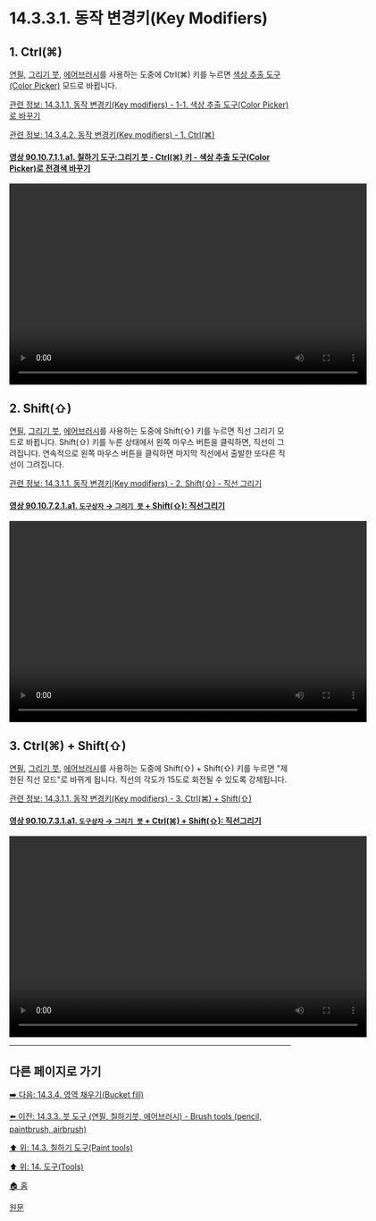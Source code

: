 # 14.3.3.1. 동작 변경키(Key Modifiers)

<a id="14-03-03-01-s1"></a>

## 1. Ctrl(⌘)
[연필](./14-03-06-00-pencil.md), [그리기 붓](./14-03-07-00-paintbrush.md), [에어브러시](./14-03-10-00-airbrush.md)를 사용하는 도중에 Ctrl(⌘) 키를 누르면 [색상 추출 도구(Color Picker)](./14-05-03-00-color_picker.md) 모드로 바뀝니다.

[관련 정보: 14.3.1.1. 동작 변경키(Key modifiers) - 1-1. 색상 추출 도구(Color Picker)로 바꾸기](./14-03-01-01-key_modifiers.md#14-03-01-01-s1-01)

[관련 정보: 14.3.4.2. 동작 변경키(Key modifiers) - 1. Ctrl(⌘)](./14-03-04-02-key_modifiers.md#14-03-04-02-s1)

<a id="90-10-07-01-01-a1"></a>

#### [영상 90.10.7.1.1.a1. 칠하기 도구:그리기 붓 - Ctrl(⌘) 키 - 색상 추출 도구(Color Picker)로 전경색 바꾸기](./90-10-07-01-01-switch_to_color_picker_fg.md#90-10-07-01-01-a1)
<video controls="controls" width="640" height="360" src="https://github.com/wonder13662/gimp/assets/15767104/7647fcfc-a344-4e14-9820-11a9a3ee47a0"></video>

<a id="14-03-03-01-s2"></a>

## 2. Shift(⇧)

[연필](./14-03-06-00-pencil.md), [그리기 붓](./14-03-07-00-paintbrush.md), [에어브러시](./14-03-10-00-airbrush.md)를 사용하는 도중에 Shift(⇧) 키를 누르면 직선 그리기 모드로 바뀝니다. Shift(⇧) 키를 누른 상태에서 왼쪽 마우스 버튼을 클릭하면, 직선이 그려집니다. 연속적으로 왼쪽 마우스 버튼을 클릭하면 마지막 직선에서 출발한 또다른 직선이 그려집니다.

[관련 정보: 14.3.1.1. 동작 변경키(Key modifiers) - 2. Shift(⇧) - 직선 그리기](./14-03-01-01-key_modifiers.md#14-03-01-01-s2)

<a id="90-10-07-02-01-a1"></a>

#### [영상 90.10.7.2.1.a1. `도구상자` → `그리기 붓` + Shift(⇧): 직선그리기](./90-10-07-02-01-draw_straight_line.md#90-10-07-02-01-a1)
<video controls="controls" width="640" height="360" environment="MacOS:Sonoma 14.2.1 GIMP 2.10.36" src="https://github.com/wonder13662/gimp/assets/15767104/a31aa347-7971-4b8f-8de0-96667cb763de"></video>

<a id="14-03-03-01-s3"></a>

## 3. Ctrl(⌘) + Shift(⇧)
[연필](./14-03-06-00-pencil.md), [그리기 붓](./14-03-07-00-paintbrush.md), [에어브러시](./14-03-10-00-airbrush.md)를 사용하는 도중에 Shift(⇧) + Shift(⇧) 키를 누르면 "제한된 직선 모드"로 바뀌게 됩니다. 직선의 각도가 15도로 회전될 수 있도록 강제됩니다.

[관련 정보: 14.3.1.1. 동작 변경키(Key modifiers) - 3. Ctrl(⌘) + Shift(⇧)](./14-03-01-01-key_modifiers.md#14-03-01-01-s3)

<a id="90-10-07-03-01-a1"></a>

#### [영상 90.10.7.3.1.a1. `도구상자` → `그리기 붓` + Ctrl(⌘) + Shift(⇧): 직선그리기](./90-10-07-03-01-draw_straight_line.md#90-10-07-03-01-a1)
<video controls="controls" width="640" height="360" src="https://github.com/wonder13662/gimp/assets/15767104/19594520-4c4d-4bd6-98f6-c31e3b3af8d1"></video>

***

## 다른 페이지로 가기

[➡️ 다음: 14.3.4. 영역 채우기(Bucket fill)](./14-03-04-00-bucket_fill.md)

[⬅️ 이전: 14.3.3. 붓 도구 (연필, 칠하기붓, 에어브러시) - Brush tools (pencil, paintbrush, airbrush)](./14-03-03-00-brush-tools-pencil-paintbrush-airbrush.md)

[⬆️ 위: 14.3. 칠하기 도구(Paint tools)](./14-03-00-paint_tools.md)

[⬆️ 위: 14. 도구(Tools)](./14-00-tools.md)

[🏠 홈](./00-home.md)

[원문](https://docs.gimp.org/2.10/ko/gimp-tools-brush.html#idm12488)
